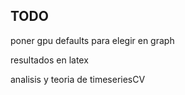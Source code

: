 ## TODO

poner gpu defaults para elegir en graph

resultados en latex

analisis y teoria de timeseriesCV

